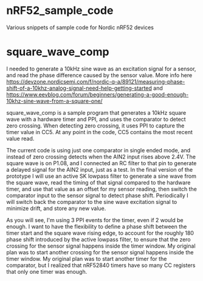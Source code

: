 # nRF52_sample_code
Various snippets of sample code for Nordic nRF52 devices

# square_wave_comp
I needed to generate a 10kHz sine wave as an excitation signal for a sensor, and read the phase difference caused by the sensor value. More info here https://devzone.nordicsemi.com/f/nordic-q-a/89121/measuring-phase-shift-of-a-10khz-analog-signal-need-help-getting-started and https://www.eevblog.com/forum/beginners/generating-a-good-enough-10khz-sine-wave-from-a-square-one/

square_wave_comp is a sample program that generates a 10kHz square wave with a hardware timer and PPI, and uses the comparator to detect zero crossing. When detecting zero crossing, it uses PPI to capture the timer value in CC5. At any point in the code, CC5 contains the most recent value read.

The current code is using just one comparator in single ended mode, and instead of zero crossing detects when the AIN2 input rises above 2.4V. The square wave is on P1.08, and I connected an RC filter to that pin to generate a delayed signal for the AIN2 input, just as a test. In the final version of the prototype I will use an active SK lowpass filter to generate a sine wave from the square wave, read the timing of that signal compared to the hardware timer, and use that value as an offset for my sensor reading, then switch the comparator input to the sensor signal to detect phase shift. Periodically I will switch back the comparator to the sine wave excitation signal to minimize drift, and store any new value.

As you will see, I'm using 3 PPI events for the timer, even if 2 would be enough. I want to have the flexibility to define a phase shift between the timer start and the square wave rising edge, to account for the roughly 180 phase shift introduced by the active lowpass filter, to ensure that the zero crossing for the sensor signal happens inside the timer window. My original plan was to start another  crossing for the sensor signal happens inside the timer window. My original plan was to start another timer for the comparator, but I realized that nRF52840 timers have so many CC registers that only one timer was enough.

